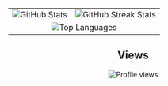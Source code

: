
<table>
  <tr>
    <td>
      <img src="https://github-readme-stats.vercel.app/api?username=Sarayu-T&theme=radical&hide_border=false&include_all_commits=false&count_private=false" alt="GitHub Stats">
    </td>
    <td>
      <img src="https://github-readme-streak-stats.herokuapp.com/?user=Sarayu-T&theme=radical&hide_border=false" alt="GitHub Streak Stats">
    </td>
  </tr>
  <tr>
    <td colspan="2" align="center">
      <img src="https://github-readme-stats.vercel.app/api/top-langs/?username=Sarayu-T&theme=radical&hide_border=false&include_all_commits=false&count_private=false&layout=compact" alt="Top Languages">
    </td>
  </tr>
</table>

<h2 align="center">Views</h2>
<p align="center">
  <img src="https://komarev.com/ghpvc/?username=Sarayu-T&label=Profile%20views&color=0e75b6&style=flat" alt="Profile views">
</p>
